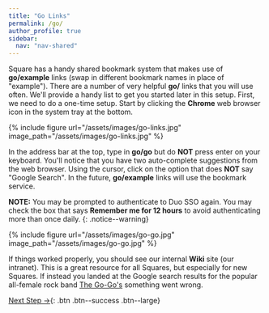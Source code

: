 ```yaml
---
title: "Go Links"
permalink: /go/
author_profile: true
sidebar:
  nav: "nav-shared"
---
```



Square has a handy shared bookmark system that makes use of __go/example__ links (swap in different bookmark names in place of "example"). There are a number of very helpful __go/__ links that you will use often. We'll provide a handy list to get you started later in this setup. First, we need to do a one-time setup. Start by clicking the __Chrome__ web browser icon in the system tray at the bottom. 

{% include figure url="/assets/images/go-links.jpg" image_path="/assets/images/go-links.jpg" %}

In the address bar at the top, type in __go/go__ but do __NOT__ press enter on your keyboard. You'll notice that you have two auto-complete suggestions from the web browser. Using the cursor, click on the option that does __NOT__ say "Google Search". In the future, __go/example__ links will use the bookmark service.

__NOTE:__ You may be prompted to authenticate to Duo SSO again. You may check the box that says __Remember me for 12 hours__ to avoid authenticating more than once daily.
{: .notice--warning}

{% include figure url="/assets/images/go-go.jpg" image_path="/assets/images/go-go.jpg" %}

If things worked properly, you should see our internal __Wiki__ site (our intranet). This is a great resource for all Squares, but especially for new Squares. If instead you landed at the Google search results for the popular all-female rock band [The Go-Go's](https://en.wikipedia.org/wiki/The_Go-Go%27s) something went wrong. 


[Next Step &rarr;](/slack){: .btn .btn--success .btn--large}
